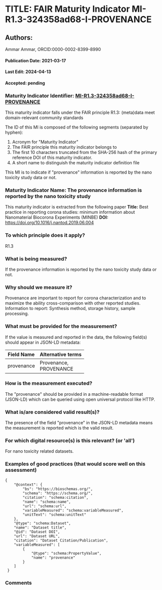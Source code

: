 # TITLE: FAIR Maturity Indicator MI-R1.3-324358ad68-I-PROVENANCE

## Authors: 
Ammar Ammar, ORCID:0000-0002-8399-8990

#### Publication Date: 2021-03-17
#### Last Edit: 2024-04-13
#### Accepted: pending

### Maturity Indicator Identifier: [MI-R1.3-324358ad68-I-PROVENANCE](https://w3id.org/nsdra/maturity-indicator/readme/MI-R1.3-324358ad68-I-PROVENANCE)

This maturity indicator falls under the FAIR principle R1.3:
(meta)data meet domain-relevant community standards

The ID of this MI is composed of the following segments (separated by hyphen):
1. Acronym for "Maturity Indicator"
1. The FAIR principle this maturity indicator belongs to
1. The first 10 characters truncated from the SHA-256 hash of the primary reference DOI of this maturity indicator.
1. A short name to distinguish the maturity indicator definition file

This MI is to indicate if "provenance" information is reported by the nano toxicity study data or not.

### Maturity Indicator Name:  The provenance information is reported by the nano toxicity study

This maturity indicator is extracted from the following paper 
**Title:** Best practice in reporting corona studies: minimum information about Nanomaterial Biocorona Experiments (MINBE)
**DOI:** https://doi.org/10.1016/j.nantod.2019.06.004

### To which principle does it apply?  
R1.3

### What is being measured?
If the provenance information is reported by the nano toxicity study data or not.

### Why should we measure it?
Provenance are important to report for corona characterization and
to maximize the ability cross-comparison with other reported studies. Information to report:
Synthesis method, storage history, sample processing.

### What must be provided for the measurement?
If the value is measured and reported in the data, the following field(s) should appear in JSON-LD metadata: 

| Field Name      | Alternative terms            |
| --------------- | ---------------------------- |
| provenance      | Provenance,<br>PROVENANCE    |

### How is the measurement executed?
The "provenance" should be provided in a machine-readable format (JSON-LD) which can be queried using open universal protocol like HTTP.

### What is/are considered valid result(s)?
The presence of the field "provenance" in the JSON-LD metadata means the measurement is reported which is the valid result.

### For which digital resource(s) is this relevant? (or 'all')
For nano toxicity related datasets.  

### Examples of good practices (that would score well on this assessment)
```{json}
{
 	"@context": {
 		"bs": "https://bioschemas.org/",
 		"schema": "https://schema.org/",
 		"citation": "schema:citation",
 		"name": "schema:name",
 		"url": "schema:url",
 		"variableMeasured": "schema:variableMeasured",
 		"unitText": "schema:unitText"
 	},
 	"@type": "schema:Dataset",
 	"name": "Dataset title",
 	"@id": "Dataset DOI",
 	"url": "Dataset URL",
 	"citation": "Dataset Citation/Publication",
 	"variableMeasured": [
 		{
 			"@type": "schema:PropertyValue",
 			"name": "provenance"
 		}
 	]
 }
```

### Comments

